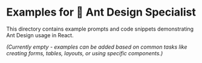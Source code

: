 # Examples for 🐜 Ant Design Specialist

This directory contains example prompts and code snippets demonstrating Ant Design usage in React.

*(Currently empty - examples can be added based on common tasks like creating forms, tables, layouts, or using specific components.)*